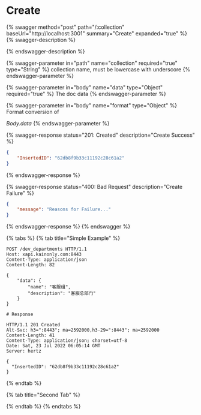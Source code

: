 # Create

{% swagger method="post" path="/:collection" baseUrl="http://localhost:3001" summary="Create" expanded="true" %}
{% swagger-description %}

{% endswagger-description %}

{% swagger-parameter in="path" name="collection" required="true" type="String" %}
collection name, must be lowercase with underscore
{% endswagger-parameter %}

{% swagger-parameter in="body" name="data" type="Object" required="true" %}
The doc data
{% endswagger-parameter %}

{% swagger-parameter in="body" name="format" type="Object" %}
Format conversion of 

_Body.data_
{% endswagger-parameter %}

{% swagger-response status="201: Created" description="Create Success" %}
```json
{
    "InsertedID": "62db8f9b33c11192c28c61a2"
}
```
{% endswagger-response %}

{% swagger-response status="400: Bad Request" description="Create Failure" %}
```json
{
    "message": "Reasons for Failure..."
}
```
{% endswagger-response %}
{% endswagger %}

{% tabs %}
{% tab title="Simple Example" %}
```http
POST /dev_departments HTTP/1.1
Host: xapi.kainonly.com:8443
Content-Type: application/json
Content-Length: 82

{
    "data": {
        "name": "客服组",
        "description": "客服总部门"
    }
}

# Response

HTTP/1.1 201 Created
Alt-Svc: h3=":8443"; ma=2592000,h3-29=":8443"; ma=2592000
Content-Length: 41
Content-Type: application/json; charset=utf-8
Date: Sat, 23 Jul 2022 06:05:14 GMT
Server: hertz

{
  "InsertedID": "62db8f9b33c11192c28c61a2"
}
```
{% endtab %}

{% tab title="Second Tab" %}

{% endtab %}
{% endtabs %}

